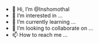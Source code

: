 - 👋 Hi, I’m @Inshomothal
- 👀 I’m interested in ...
- 🌱 I’m currently learning ...
- 💞️ I’m looking to collaborate on ...
- 📫 How to reach me ...

<!---
Inshomothal/Inshomothal is a ✨ special ✨ repository because its `README.md` (this file) appears on your GitHub profile.
You can click the Preview link to take a look at your changes.
--->
